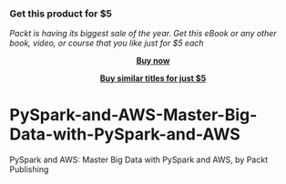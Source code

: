 
### Get this product for $5

<i>Packt is having its biggest sale of the year. Get this eBook or any other book, video, or course that you like just for $5 each</i>


<b><p align='center'>[Buy now](https://packt.link/9781803236698)</p></b>


<b><p align='center'>[Buy similar titles for just $5](https://subscription.packtpub.com/search)</p></b>


# PySpark-and-AWS-Master-Big-Data-with-PySpark-and-AWS
PySpark and AWS: Master Big Data with PySpark and AWS, by Packt Publishing
